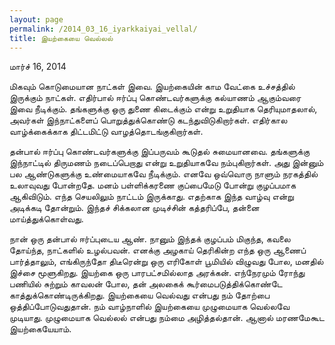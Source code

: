 ```yaml
---
layout: page
permalink: /2014_03_16_iyarkkaiyai_vellal/
title: இயற்கையை வெல்லல்
---
```

மார்ச் 16, 2014

மிகவும் கொடுமையான நாட்கள் இவை. இயற்கையின் காம வேட்கை உச்சத்தில் இருக்கும் நாட்கள். எதிர்பால் ஈர்ப்பு கொண்டவர்களுக்கு கல்யாணம் ஆகும்வரை இவை நீடிக்கும். தங்களுக்கு ஒரு துணை கிடைக்கும் என்று உறுதியாக தெரியுமாதலால், அவர்கள் இந்நாட்களைப் பொறுத்துக்கொண்டு கடந்துவிடுகிறார்கள். எதிர்கால வாழ்க்கைக்காக திட்டமிட்டு வாழத்தொடங்குகிறார்கள்.
 
தன்பால் ஈர்ப்பு கொண்டவர்களுக்கு இப்பருவம் கூடுதல் சுமையானவை. தங்களுக்கு இந்நாட்டில் திருமணம் நடைப்பெறாது என்று உறுதியாகவே நம்புகிறார்கள். அது இன்னும் பல ஆண்டுகளுக்கு உண்மையாகவே நீடிக்கும். எனவே ஒவ்வொரு நாளும் நரகத்தில் உலாவுவது போன்றதே. மனம் பள்ளிக்கரணை குப்பைமேடு போன்று குழப்பமாக ஆகிவிடும். எந்த செயலிலும் நாட்டம் இருக்காது. எதற்காக இந்த வாழ்வு என்று அடிக்கடி தோன்றும். இந்தச் சிக்கலான முடிச்சின் கத்தரிப்பே, தன்னை மாய்த்துக்கொள்வது.
 
நான் ஒரு தன்பால் ஈர்ப்புடைய ஆண். நானும் இந்தக் குழப்பம் மிகுந்த, கவலை தோய்ந்த, நாட்களில் உழல்பவன். எனக்கு அழகாய் தெரிகின்ற எந்த ஒரு ஆணைப் பார்த்தாலும், எங்கிருந்தோ திடீரென்று ஒரு எரிகோள் பூமியில் விழுவது போல, மனதில் இச்சை மூளுகிறது. இயற்கை ஒரு பாரபட்சமில்லாத அரக்கன். எந்நேரமும் ரோந்து பணியில் சுற்றும் காவலன் போல, தன் அலகைக் கூர்மைபடுத்திக்கொண்டே காத்துக்கொண்டிருக்கிறது. இயற்கையை வெல்வது என்பது நம் தோற்பை ஒத்திப்போடுவதுதான். நம் வாழ்நாளில் இயற்கையை முழுமையாக வெல்லவே முடியாது. முழுமையாக வெல்லல் என்பது நம்மை அழித்தல்தான். ஆனால் மரணமேகூட இயற்கையேயாம்.

